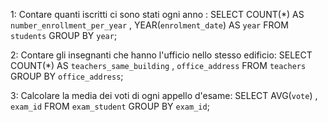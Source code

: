 1: Contare quanti iscritti ci sono stati ogni anno :
   SELECT COUNT(*) AS `number_enrollment_per_year` , YEAR(`enrolment_date`) AS `year`
   FROM `students`
   GROUP BY  `year`;

2: Contare gli insegnanti che hanno l'ufficio nello stesso edificio:
   SELECT COUNT(*) AS `teachers_same_building` , `office_address`
   FROM `teachers`
   GROUP BY `office_address`;

3: Calcolare la media dei voti di ogni appello d'esame:
   SELECT AVG(`vote`) , `exam_id`
   FROM `exam_student`
   GROUP BY `exam_id`;
